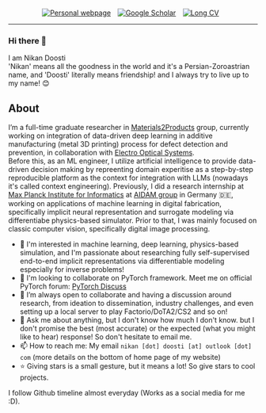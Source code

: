 <div align='center' style='margin-top: 20px;'>
<a href='https://nikronic.com' style='margin-right: 10px'><img src="https://img.shields.io/badge/-Website-127a75?style=for-the-badge&logo=google-chrome&logoColor=white" title="Personal webpage" /></a>
<a href='https://scholar.google.com/citations?user=QWFKVW8AAAAJ' style='margin-right: 10px'><img src="https://img.shields.io/badge/-Scholar-5654a8?style=for-the-badge&logo=google-scholar&logoColor=white" title="Google Scholar" /></a>
<a href='https://nikronic.com/assets/pdf/cv.pdf' style='margin-right: 10px'><img src="https://img.shields.io/badge/Short%20CV-127a75?style=for-the-badge&logo=Shotcut&logoColor=white" title="Long CV" /></a>
</div>

-----

### Hi there 👋
I am Nikan Doosti<br>
'Nikan' means all the goodness in the world and it's a Persian-Zoroastrian name, and 'Doosti' literally means friendship! and I always try to live up to my name! 😊

## About
I’m a full-time graduate researcher in [Materials2Products](https://www.aalto.fi/en/department-of-energy-and-mechanical-engineering/materials-to-products) group, currently working on integration of data-driven deep learning in additive manufacturing (metal 3D printing) process for defect detection and prevention, in collaboration with [Electro Optical Systems](https://www.eos.info/).<br> Before this, as an ML engineer, I utilize artificial intelligence to provide data-driven decision making by repreenting domain experitise as a step-by-step reproducible platform as the context for integration with LLMs (nowadays it's called context engineering). Previously, I did a research internship at [Max Planck Institute for Informatics](https://www.mpi-inf.mpg.de/home/) at [AIDAM group](http://aidam.mpi-inf.mpg.de/) in Germany :de:, working on applications of machine learning in digital fabrication, specifically implicit neural representation and surrogate modeling via differentiabe physics-based simulator. Prior to that, I was mainly focused on classic computer vision, specifically digital image processing.

- 🧐 I'm interested in machine learning, deep learning, physics-based simulation, and I'm passionate about researching fully self-supervised end-to-end implicit representations via differentiable modeling especially for inverse problems!
- 👯 I'm looking to collaborate on PyTorch framework. Meet me on official PyTorch forum: [PyTorch Discuss](https://discuss.pytorch.org/u/nikronic/summary)
- 💓 I’m always open to collaborate and having a discussion around research, from ideation to dissemination, industry challenges, and even setting up a local server to play Factorio/DoTA2/CS2 and so on!
- 💬 Ask me about anything, but I don't know how much I don't know. but I don't promise the best (most accurate) or the expected (what you might like to hear) response! So don't hesitate to email me.
- 📫 How to reach me: My email `nikan [dot] doosti [at] outlook [dot] com` (more details on the bottom of home page of my website)
- ⭐ Giving stars is a small gesture, but it means a lot! So give stars to cool projects.

I follow Github timeline almost everyday (Works as a social media for me :D).


